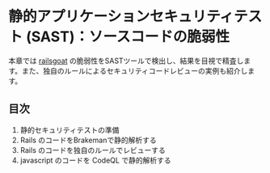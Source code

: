 # 静的アプリケーションセキュリティテスト (SAST)：ソースコードの脆弱性

本章では [railsgoat](https://github.com/OWASP/railsgoat) の脆弱性をSASTツールで検出し、結果を目視で精査します。また、独自のルールによるセキュリティコードレビューの実例も紹介します。

## 目次

1. 静的セキュリティテストの準備
2. Rails のコードをBrakemanで静的解析する
3. Rails のコードを独自のルールでレビューする
4. javascript のコードを CodeQL で静的解析する
